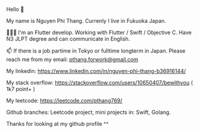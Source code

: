 Hello 👋

My name is Nguyen Phi Thang. Currenly I live in Fukuoka Japan.

👩🏻‍💻 I'm an Flutter develop. Working with Flutter / Swift / Objective C. Have N3 JLPT degree and can communicate in English.

📫 If there is a job partime in Tokyo or fulltime longterm in Japan. Please reach me from my email: pthang.forwork@gmail.com

My linkedin: https://www.linkedin.com/in/nguyen-phi-thang-b36916144/

My stack overflow: https://stackoverflow.com/users/10650407/bewithyou ( 1k7 point+ )

My leetcode: https://leetcode.com/pthang769/

Github branches: Leetcode project, mini projects in: Swift, Golang.


Thanks for looking at my github profile ^^
<!---
phithang711/phithang711 is a ✨ special ✨ repository because its `README.md` (this file) appears on your GitHub profile.
You can click the Preview link to take a look at your changes.
--->

